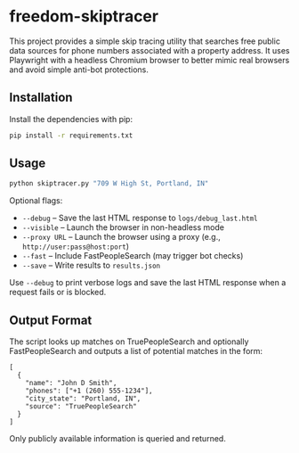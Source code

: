# freedom-skiptracer

This project provides a simple skip tracing utility that searches free public data sources for phone numbers associated with a property address. It uses Playwright with a headless Chromium browser to better mimic real browsers and avoid simple anti-bot protections.

## Installation

Install the dependencies with pip:

```bash
pip install -r requirements.txt
```

## Usage

```bash
python skiptracer.py "709 W High St, Portland, IN"
```

Optional flags:

- `--debug` – Save the last HTML response to `logs/debug_last.html`
- `--visible` – Launch the browser in non-headless mode
- `--proxy URL` – Launch the browser using a proxy (e.g., `http://user:pass@host:port`)
- `--fast` – Include FastPeopleSearch (may trigger bot checks)
- `--save` – Write results to `results.json`

Use `--debug` to print verbose logs and save the last HTML response when a request fails or is blocked.

## Output Format

The script looks up matches on TruePeopleSearch and optionally FastPeopleSearch and outputs a list of potential matches in the form:

```
[
  {
    "name": "John D Smith",
    "phones": ["+1 (260) 555-1234"],
    "city_state": "Portland, IN",
    "source": "TruePeopleSearch"
  }
]
```

Only publicly available information is queried and returned.
